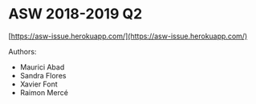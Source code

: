# ASW 2018-2019 Q2
[https://asw-issue.herokuapp.com/](https://asw-issue.herokuapp.com/)

Authors:
- Maurici Abad
- Sandra Flores
- Xavier Font
- Raimon Mercé
